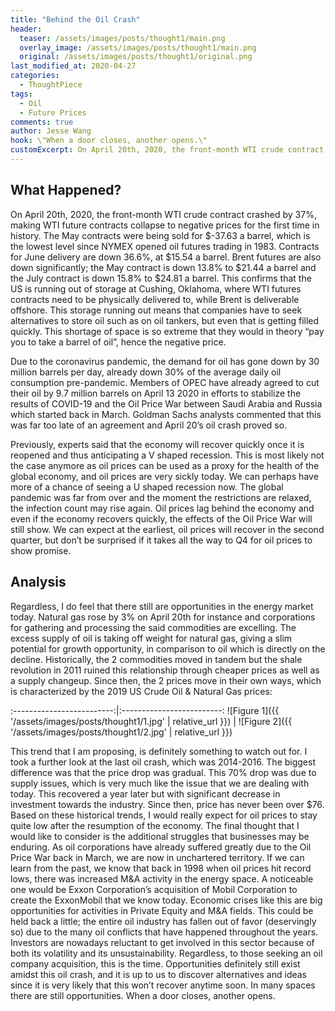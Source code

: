```yaml
---
title: "Behind the Oil Crash"
header:
  teaser: /assets/images/posts/thought1/main.png
  overlay_image: /assets/images/posts/thought1/main.png
  original: /assets/images/posts/thought1/original.png
last_modified_at: 2020-04-27
categories:
  - ThoughtPiece
tags:
  - Oil
  - Future Prices
comments: true
author: Jesse Wang
hook: \"When a door closes, another opens.\"
customExcerpt: On April 20th, 2020, the front-month WTI crude contract crashed by 37%, making WTI future contracts collapse to negative prices for the first time in history.
---
```


## What Happened? 

On April 20th, 2020, the front-month WTI crude contract crashed by 37%, making WTI future contracts collapse to negative prices for the first time in history. The May contracts were being sold for $-37.63 a barrel, which is the lowest level since NYMEX opened oil futures trading in 1983. Contracts for June delivery are down 36.6%, at $15.54 a barrel. Brent futures are also down significantly; the May contract is down 13.8% to $21.44 a barrel and the July contract is down 15.8% to $24.81 a barrel. This confirms that the US is running out of storage at Cushing, Oklahoma, where WTI futures contracts need to be physically delivered to, while Brent is deliverable offshore. This storage running out means that companies have to seek alternatives to store oil such as on oil tankers, but even that is getting filled quickly. This shortage of space is so extreme that they would in theory “pay you to take a barrel of oil”, hence the negative price. 

Due to the coronavirus pandemic, the demand for oil has gone down by 30 million barrels per day, already down 30% of the average daily oil consumption pre-pandemic. Members of OPEC have already agreed to cut their oil by 9.7 million barrels on April 13 2020 in efforts to stabilize the results of COVID-19 and the Oil Price War between Saudi Arabia and Russia which started back in March. Goldman Sachs analysts commented that this was far too late of an agreement and April 20’s oil crash proved so. 

Previously, experts said that the economy will recover quickly once it is reopened and thus anticipating a V shaped recession. This is most likely not the case anymore as oil prices can be used as a proxy for the health of the global economy, and oil prices are very sickly today. We can perhaps have more of a chance of seeing a U shaped recession now. The global pandemic was far from over and the moment the restrictions are relaxed, the infection count may rise again. Oil prices lag behind the economy and even if the economy recovers quickly, the effects of the Oil Price War will still show. We can expect at the earliest, oil prices will recover in the second quarter, but don’t be surprised if it takes all the way to Q4 for oil prices to show promise. 

## Analysis

Regardless, I do feel that there still are opportunities in the energy market today. Natural gas rose by 3% on April 20th for instance and corporations for gathering and processing the said commodities are excelling. The excess supply of oil is taking off weight for natural gas, giving a slim potential for growth opportunity, in comparison to oil which is directly on the decline. Historically, the 2 commodities moved in tandem but the shale revolution in 2011 ruined this relationship through cheaper prices as well as a supply changeup. Since then, the 2 prices move in their own ways, which is characterized by the 2019 US Crude Oil & Natural Gas prices:

:-------------------------:|:-------------------------:
![Figure 1]({{ '/assets/images/posts/thought1/1.jpg' | relative_url }})  |  ![Figure 2]({{ '/assets/images/posts/thought1/2.jpg' | relative_url }})

This trend that I am proposing, is definitely something to watch out for. I took a further look at the last oil crash, which was 2014-2016. The biggest difference was that the price drop was gradual. This 70% drop was due to supply issues, which is very much like the issue that we are dealing with today. This recovered a year later but with significant decrease in investment towards the industry. Since then, price has never been over $76. Based on these historical trends, I would really expect for oil prices to stay quite low after the resumption of the economy. 
The final thought that I would like to consider is the additional struggles that businesses may be enduring. As oil corporations have already suffered greatly due to the Oil Price War back in March, we are now in unchartered territory. If we can learn from the past, we know that back in 1998 when oil prices hit record lows, there was increased M&A activity in the energy space. A noticeable one would be Exxon Corporation’s acquisition of Mobil Corporation to create the ExxonMobil that we know today. Economic crises like this are big opportunities for activities in Private Equity and M&A fields. This could be held back a little; the entire oil industry has fallen out of favor (deservingly so) due to the many oil conflicts that have happened throughout the years. Investors are nowadays reluctant to get involved in this sector because of both its volatility and its unsustainability. Regardless, to those seeking an oil company acquisition, this is the time.
Opportunities definitely still exist amidst this oil crash, and it is up to us to discover alternatives and ideas since it is very likely that this won’t recover anytime soon. In many spaces there are still opportunities. When a door closes, another opens.